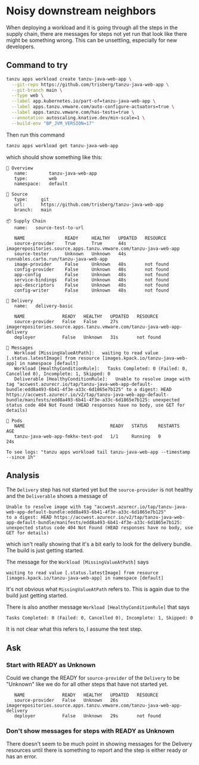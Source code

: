 # Noisy downstream neighbors

When deploying a workload and it is going through all the steps in the supply chain, there are messages for steps not yet run that look like there might be something wrong. This can be unsettling, especially for new developers.

## Command to try

```sh
tanzu apps workload create tanzu-java-web-app \
  --git-repo https://github.com/trisberg/tanzu-java-web-app \
  --git-branch main \
  --type web \
  --label app.kubernetes.io/part-of=tanzu-java-web-app \
  --label apps.tanzu.vmware.com/auto-configure-actuators=true \
  --label apps.tanzu.vmware.com/has-tests=true \
  --annotation autoscaling.knative.dev/min-scale=1 \
  --build-env "BP_JVM_VERSION=17"
```

Then run this command

```sh
tanzu apps workload get tanzu-java-web-app
```

which should show something like this:

```text
📡 Overview
   name:        tanzu-java-web-app
   type:        web
   namespace:   default

💾 Source
   type:     git
   url:      https://github.com/trisberg/tanzu-java-web-app
   branch:   main

📦 Supply Chain
   name:   source-test-to-url

   NAME               READY     HEALTHY   UPDATED   RESOURCE
   source-provider    True      True      44s       imagerepositories.source.apps.tanzu.vmware.com/tanzu-java-web-app
   source-tester      Unknown   Unknown   44s       runnables.carto.run/tanzu-java-web-app
   image-provider     False     Unknown   48s       not found
   config-provider    False     Unknown   48s       not found
   app-config         False     Unknown   48s       not found
   service-bindings   False     Unknown   48s       not found
   api-descriptors    False     Unknown   48s       not found
   config-writer      False     Unknown   48s       not found

🚚 Delivery
   name:   delivery-basic

   NAME              READY   HEALTHY   UPDATED   RESOURCE
   source-provider   False   False     27s       imagerepositories.source.apps.tanzu.vmware.com/tanzu-java-web-app-delivery
   deployer          False   Unknown   31s       not found

💬 Messages
   Workload [MissingValueAtPath]:   waiting to read value [.status.latestImage] from resource [images.kpack.io/tanzu-java-web-app] in namespace [default]
   Workload [HealthyConditionRule]:   Tasks Completed: 0 (Failed: 0, Cancelled 0), Incomplete: 1, Skipped: 0
   Deliverable [HealthyConditionRule]:   Unable to resolve image with tag "accwest.azurecr.io/tap/tanzu-java-web-app-default-bundle:edd8a493-6b41-4f3e-a33c-6d1865e7b125" to a digest: HEAD https://accwest.azurecr.io/v2/tap/tanzu-java-web-app-default-bundle/manifests/edd8a493-6b41-4f3e-a33c-6d1865e7b125: unexpected status code 404 Not Found (HEAD responses have no body, use GET for details)

🛶 Pods
   NAME                                READY   STATUS    RESTARTS   AGE
   tanzu-java-web-app-fmkhx-test-pod   1/1     Running   0          24s

To see logs: "tanzu apps workload tail tanzu-java-web-app --timestamp --since 1h"
```

## Analysis

The `Delivery` step has not started yet but the `source-provider` is not healthy and the `Deliverable` shows a message of 

```
Unable to resolve image with tag "accwest.azurecr.io/tap/tanzu-java-web-app-default-bundle:edd8a493-6b41-4f3e-a33c-6d1865e7b125"
to a digest: HEAD https://accwest.azurecr.io/v2/tap/tanzu-java-web-app-default-bundle/manifests/edd8a493-6b41-4f3e-a33c-6d1865e7b125:
unexpected status code 404 Not Found (HEAD responses have no body, use GET for details)
```
which isn't really showing that it's a bit early to look for the delivery bundle. The build is just getting started.

The message for the  `Workload [MissingValueAtPath]` says 
```
waiting to read value [.status.latestImage] from resource [images.kpack.io/tanzu-java-web-app] in namespace [default]
```

It's not obvious what `MissingValueAtPath` refers to. This is again due to the build just getting started.

There is also another message `Workload [HealthyConditionRule]` that says
```
Tasks Completed: 0 (Failed: 0, Cancelled 0), Incomplete: 1, Skipped: 0
```

It is not clear what this refers to, I assume the test step.

## Ask

### Start with READY as Unknown

Could we change the READY for `source-provider` of the `Delivery` to be "Unknown" like we do for all other steps that have not started yet.

```
   NAME              READY   HEALTHY   UPDATED   RESOURCE
   source-provider   False   Unknown   26s       imagerepositories.source.apps.tanzu.vmware.com/tanzu-java-web-app-delivery
   deployer          False   Unknown   29s       not found
```

### Don't show messages for steps with READY as Unknown

There doesn't seem to be much point in showing messages for the Delivery resources until there is something to report and the step is either ready or has an error.
